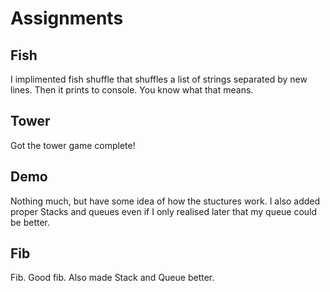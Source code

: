 # Assignments
## Fish
I implimented fish shuffle that shuffles a list of strings separated by new lines. Then it prints to console.
You know what that means.
## Tower
Got the tower game complete!
## Demo
Nothing much, but have some idea of how the stuctures work. I also added proper Stacks and queues even if I only realised later that my queue could be better.
## Fib
Fib. Good fib. Also made Stack and Queue better.